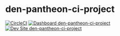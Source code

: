 # den-pantheon-ci-project

[![CircleCI](https://circleci.com/gh/DenMykhayskyy/den-pantheon-ci-project.svg?style=shield)](https://circleci.com/gh/DenMykhayskyy/den-pantheon-ci-project)
[![Dashboard den-pantheon-ci-project](https://img.shields.io/badge/dashboard-den_pantheon_ci_project-yellow.svg)](https://dashboard.pantheon.io/sites/87c029d1-419a-4431-86a2-376625d9be3f#dev/code)
[![Dev Site den-pantheon-ci-project](https://img.shields.io/badge/site-den_pantheon_ci_project-blue.svg)](http://dev-den-pantheon-ci-project.pantheonsite.io/)